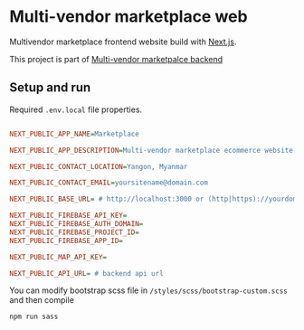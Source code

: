 # Multi-vendor marketplace web

Multivendor marketplace frontend website build with [Next.js](https://nextjs.org/).

This project is part of [Multi-vendor marketpalce backend](https://github.com/phyohtetarkar/marketplace-backend/)

## Setup and run

Required `.env.local` file properties.

```ini

NEXT_PUBLIC_APP_NAME=Marketplace

NEXT_PUBLIC_APP_DESCRIPTION=Multi-vendor marketplace ecommerce website

NEXT_PUBLIC_CONTACT_LOCATION=Yangon, Myanmar

NEXT_PUBLIC_CONTACT_EMAIL=yoursitename@domain.com

NEXT_PUBLIC_BASE_URL= # http://localhost:3000 or (http|https)://yourdomain.com

NEXT_PUBLIC_FIREBASE_API_KEY=
NEXT_PUBLIC_FIREBASE_AUTH_DOMAIN=
NEXT_PUBLIC_FIREBASE_PROJECT_ID=
NEXT_PUBLIC_FIREBASE_APP_ID=

NEXT_PUBLIC_MAP_API_KEY=

NEXT_PUBLIC_API_URL= # backend api url
```

You can modify bootstrap scss file in `/styles/scss/bootstrap-custom.scss` and then compile

```bash
npm run sass
```
